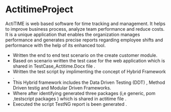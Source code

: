 # ActitimeProject

ActiTIME is web based software for time tracking and management. It helps to improve business process, analyze team performance and reduce costs. It is a unique application that enables the organization manages performance and generates precise reports regarding employee shifts and performance with the help of its enhanced tool.

* Written the end to end test scenario on the create customer module.
* Based on scenario written the test case for the web application which is shared in TestCase_Actitime.Docx file .
* Written the test script by implimenting the concept of Hybrid Framework .
* This Hybrid framework includes the Data Driven Testing (DDT) , Method Driven testig and Modular Driven Frameworks.
* Where after identifying generated three packages (i,e generic, pom ,testscript packages ) which is shared in actitime file .
* Executed the script TestNG report is been generated .
 
